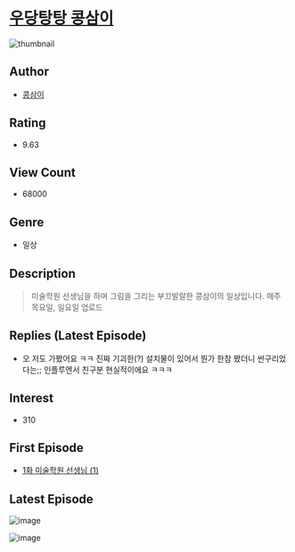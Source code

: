 # [우당탕탕 콩삼이](https://comic.naver.com/bestChallenge/list?titleId=807117)
![thumbnail](https://image-comic.pstatic.net/user_contents_data/challenge_comic/2023/04/16/363595/upload_3545569003583059811_480x623.jpeg)

## Author
- [콩삼이](https://comic.naver.com/artistTitle?id=363595)

## Rating
- 9.63

## View Count
- 68000

## Genre
- 일상

## Description
> 미술학원 선생님을 하며 그림을 그리는 부끄발랄한 콩삼이의 일상입니다. 매주 목요일, 일요일 업로드

## Replies (Latest Episode)
- 오 저도 가봤어요 ㅋㅋ 진짜 기괴한(?) 설치물이 있어서 뭔가 한참 봤더니 썬구리었다는;; 인플루엔서 친구분 현실적이에요 ㅋㅋㅋ

## Interest
- 310

## First Episode
- [1화 미술학원 선생님 (1)](https://comic.naver.com/bestChallenge/detail?titleId=807117&no=1)

## Latest Episode
![image](https://image-comic.pstatic.net/user_contents_data/challenge_comic/2023/05/25/363595/upload_3834642679269254451.jpeg)

![image](https://image-comic.pstatic.net/user_contents_data/challenge_comic/2023/05/25/363595/upload_3689118123441665078.jpeg)
